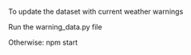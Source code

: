 To update the dataset with current weather warnings

Run the warning_data.py file 

Otherwise:
npm start
